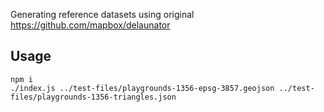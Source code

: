 
Generating reference datasets using original https://github.com/mapbox/delaunator

## Usage

```
npm i
./index.js ../test-files/playgrounds-1356-epsg-3857.geojson ../test-files/playgrounds-1356-triangles.json
```